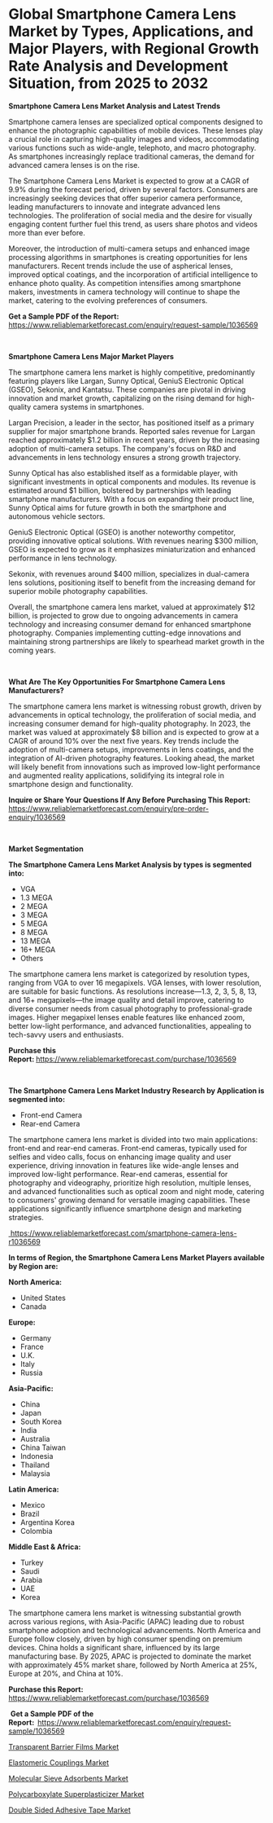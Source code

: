 <p><h1>Global Smartphone Camera Lens Market by Types, Applications, and Major Players, with Regional Growth Rate Analysis and Development Situation, from 2025 to 2032</h1></p><p><strong>Smartphone Camera Lens Market Analysis and Latest Trends</strong></p>
<p><p>Smartphone camera lenses are specialized optical components designed to enhance the photographic capabilities of mobile devices. These lenses play a crucial role in capturing high-quality images and videos, accommodating various functions such as wide-angle, telephoto, and macro photography. As smartphones increasingly replace traditional cameras, the demand for advanced camera lenses is on the rise.</p><p>The Smartphone Camera Lens Market is expected to grow at a CAGR of 9.9% during the forecast period, driven by several factors. Consumers are increasingly seeking devices that offer superior camera performance, leading manufacturers to innovate and integrate advanced lens technologies. The proliferation of social media and the desire for visually engaging content further fuel this trend, as users share photos and videos more than ever before. </p><p>Moreover, the introduction of multi-camera setups and enhanced image processing algorithms in smartphones is creating opportunities for lens manufacturers. Recent trends include the use of aspherical lenses, improved optical coatings, and the incorporation of artificial intelligence to enhance photo quality. As competition intensifies among smartphone makers, investments in camera technology will continue to shape the market, catering to the evolving preferences of consumers.</p></p>
<p><strong>Get a Sample PDF of the Report:&nbsp;</strong> <a href="https://www.reliablemarketforecast.com/enquiry/request-sample/1036569?utm_campaign=1080&utm_medium=2&utm_source=Github&utm_content=ia&utm_term=02042025&utm_id=smartphone-camera-lens">https://www.reliablemarketforecast.com/enquiry/request-sample/1036569</a></p>
<p>&nbsp;</p>
<p><strong>Smartphone Camera Lens Major Market Players</strong></p>
<p><p>The smartphone camera lens market is highly competitive, predominantly featuring players like Largan, Sunny Optical, GeniuS Electronic Optical (GSEO), Sekonix, and Kantatsu. These companies are pivotal in driving innovation and market growth, capitalizing on the rising demand for high-quality camera systems in smartphones.</p><p>Largan Precision, a leader in the sector, has positioned itself as a primary supplier for major smartphone brands. Reported sales revenue for Largan reached approximately $1.2 billion in recent years, driven by the increasing adoption of multi-camera setups. The company's focus on R&D and advancements in lens technology ensures a strong growth trajectory.</p><p>Sunny Optical has also established itself as a formidable player, with significant investments in optical components and modules. Its revenue is estimated around $1 billion, bolstered by partnerships with leading smartphone manufacturers. With a focus on expanding their product line, Sunny Optical aims for future growth in both the smartphone and autonomous vehicle sectors.</p><p>GeniuS Electronic Optical (GSEO) is another noteworthy competitor, providing innovative optical solutions. With revenues nearing $300 million, GSEO is expected to grow as it emphasizes miniaturization and enhanced performance in lens technology.</p><p>Sekonix, with revenues around $400 million, specializes in dual-camera lens solutions, positioning itself to benefit from the increasing demand for superior mobile photography capabilities. </p><p>Overall, the smartphone camera lens market, valued at approximately $12 billion, is projected to grow due to ongoing advancements in camera technology and increasing consumer demand for enhanced smartphone photography. Companies implementing cutting-edge innovations and maintaining strong partnerships are likely to spearhead market growth in the coming years.</p></p>
<p>&nbsp;</p>
<p><strong>What Are The Key Opportunities For Smartphone Camera Lens Manufacturers?</strong></p>
<p><p>The smartphone camera lens market is witnessing robust growth, driven by advancements in optical technology, the proliferation of social media, and increasing consumer demand for high-quality photography. In 2023, the market was valued at approximately $8 billion and is expected to grow at a CAGR of around 10% over the next five years. Key trends include the adoption of multi-camera setups, improvements in lens coatings, and the integration of AI-driven photography features. Looking ahead, the market will likely benefit from innovations such as improved low-light performance and augmented reality applications, solidifying its integral role in smartphone design and functionality.</p></p>
<p><strong>Inquire or Share Your Questions If Any Before Purchasing This Report:</strong> <a href="https://www.reliablemarketforecast.com/enquiry/pre-order-enquiry/1036569?utm_campaign=1080&utm_medium=2&utm_source=Github&utm_content=ia&utm_term=02042025&utm_id=smartphone-camera-lens">https://www.reliablemarketforecast.com/enquiry/pre-order-enquiry/1036569</a></p>
<p>&nbsp;</p>
<p><strong>Market Segmentation</strong></p>
<p><strong>The Smartphone Camera Lens Market Analysis by types is segmented into:</strong></p>
<p><ul><li>VGA</li><li>1.3 MEGA</li><li>2 MEGA</li><li>3 MEGA</li><li>5 MEGA</li><li>8 MEGA</li><li>13 MEGA</li><li>16+ MEGA</li><li>Others</li></ul></p>
<p><p>The smartphone camera lens market is categorized by resolution types, ranging from VGA to over 16 megapixels. VGA lenses, with lower resolution, are suitable for basic functions. As resolutions increase—1.3, 2, 3, 5, 8, 13, and 16+ megapixels—the image quality and detail improve, catering to diverse consumer needs from casual photography to professional-grade images. Higher megapixel lenses enable features like enhanced zoom, better low-light performance, and advanced functionalities, appealing to tech-savvy users and enthusiasts.</p></p>
<p><strong>Purchase this Report:&nbsp;</strong><a href="https://www.reliablemarketforecast.com/purchase/1036569?utm_campaign=1080&utm_medium=2&utm_source=Github&utm_content=ia&utm_term=02042025&utm_id=smartphone-camera-lens">https://www.reliablemarketforecast.com/purchase/1036569</a></p>
<p>&nbsp;</p>
<p><strong>The Smartphone Camera Lens Market Industry Research by Application is segmented into:</strong></p>
<p><ul><li>Front-end Camera</li><li>Rear-end Camera</li></ul></p>
<p><p>The smartphone camera lens market is divided into two main applications: front-end and rear-end cameras. Front-end cameras, typically used for selfies and video calls, focus on enhancing image quality and user experience, driving innovation in features like wide-angle lenses and improved low-light performance. Rear-end cameras, essential for photography and videography, prioritize high resolution, multiple lenses, and advanced functionalities such as optical zoom and night mode, catering to consumers' growing demand for versatile imaging capabilities. These applications significantly influence smartphone design and marketing strategies.</p></p>
<p><a href="https://www.reliablemarketforecast.com/smartphone-camera-lens-r1036569?utm_campaign=1080&utm_medium=2&utm_source=Github&utm_content=ia&utm_term=02042025&utm_id=smartphone-camera-lens">&nbsp;https://www.reliablemarketforecast.com/smartphone-camera-lens-r1036569</a></p>
<p><strong>In terms of Region, the Smartphone Camera Lens Market Players available by Region are:</strong></p>
<p>
    <p> <strong> North America: </strong>
        <ul>
            <li>United States</li>
            <li>Canada</li>
        </ul>
        </p> 
    <p> <strong> Europe: </strong>
        <ul>
            <li>Germany</li>
            <li>France</li>
            <li>U.K.</li>
            <li>Italy</li>
            <li>Russia</li>
        </ul>
        </p> 
    <p> <strong> Asia-Pacific: </strong>
        <ul>
            <li>China</li>
            <li>Japan</li>
            <li>South Korea</li>
            <li>India</li>
            <li>Australia</li>
            <li>China Taiwan</li>
            <li>Indonesia</li>
            <li>Thailand</li>
            <li>Malaysia</li>
        </ul>
        </p> 
    <p> <strong> Latin America: </strong>
        <ul>
            <li>Mexico</li>
            <li>Brazil</li>
            <li>Argentina Korea</li>
            <li>Colombia</li>
        </ul>
        </p> 
    <p> <strong> Middle East & Africa: </strong>
        <ul>
            <li>Turkey</li>
            <li>Saudi</li>
            <li>Arabia</li>
            <li>UAE</li>
            <li>Korea</li>
        </ul>
    </p>
    </p>
<p><p>The smartphone camera lens market is witnessing substantial growth across various regions, with Asia-Pacific (APAC) leading due to robust smartphone adoption and technological advancements. North America and Europe follow closely, driven by high consumer spending on premium devices. China holds a significant share, influenced by its large manufacturing base. By 2025, APAC is projected to dominate the market with approximately 45% market share, followed by North America at 25%, Europe at 20%, and China at 10%.</p></p>
<p><strong>Purchase this Report: </strong><a href="https://www.reliablemarketforecast.com/purchase/1036569?utm_campaign=1080&utm_medium=2&utm_source=Github&utm_content=ia&utm_term=02042025&utm_id=smartphone-camera-lens">https://www.reliablemarketforecast.com/purchase/1036569</a></p>
<p>&nbsp;<strong>Get a Sample PDF of the Report:&nbsp;&nbsp;</strong><a href="https://www.reliablemarketforecast.com/enquiry/request-sample/1036569?utm_campaign=1080&utm_medium=2&utm_source=Github&utm_content=ia&utm_term=02042025&utm_id=smartphone-camera-lens">https://www.reliablemarketforecast.com/enquiry/request-sample/1036569</a></p>
<p><strong></strong></p>
<p><p><a href="https://github.com/lazloklitz2e/Market-Research-Report-List-1/blob/main/transparent-barrier-films-market.md?utm_campaign=1080&utm_medium=2&utm_source=Github&utm_content=ia&utm_term=02042025&utm_id=smartphone-camera-lens">Transparent Barrier Films Market</a></p><p><a href="https://github.com/pezezlarue7h/Market-Research-Report-List-1/blob/main/elastomeric-couplings-market.md?utm_campaign=1080&utm_medium=2&utm_source=Github&utm_content=ia&utm_term=02042025&utm_id=smartphone-camera-lens">Elastomeric Couplings Market</a></p><p><a href="https://github.com/atawanyeze/Market-Research-Report-List-1/blob/main/molecular-sieve-adsorbents-market.md?utm_campaign=1080&utm_medium=2&utm_source=Github&utm_content=ia&utm_term=02042025&utm_id=smartphone-camera-lens">Molecular Sieve Adsorbents Market</a></p><p><a href="https://github.com/onutsheinz/Market-Research-Report-List-1/blob/main/polycarboxylate-superplasticizer-market.md?utm_campaign=1080&utm_medium=2&utm_source=Github&utm_content=ia&utm_term=02042025&utm_id=smartphone-camera-lens">Polycarboxylate Superplasticizer Market</a></p><p><a href="https://github.com/rueffmuoloqw/Market-Research-Report-List-1/blob/main/double-sided-adhesive-tape-market.md?utm_campaign=1080&utm_medium=2&utm_source=Github&utm_content=ia&utm_term=02042025&utm_id=smartphone-camera-lens">Double Sided Adhesive Tape Market</a></p></p>